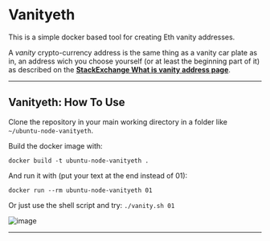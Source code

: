 # Vanityeth

This is a simple docker based tool for creating Eth vanity addresses.

A *vanity* crypto-currency address is the same thing as a vanity car plate as in, an address wich you choose yourself (or at least the beginning part of it) as described on the **[StackExchange What is vanity address page](https://bitcoin.stackexchange.com/questions/20305/what-is-vanity-address)**.

---

## Vanityeth: How To Use

Clone the repository in your main working directory in a folder like `~/ubuntu-node-vanityeth`.

Build the docker image with:

`docker build -t ubuntu-node-vanityeth .`

And run it with (put your text at the end instead of 01):

`docker run --rm ubuntu-node-vanityeth 01`

Or just use the shell script and try: `./vanity.sh 01`

![image](https://user-images.githubusercontent.com/11134288/69145196-03fd7a00-0ac5-11ea-8c41-1c00d67f4d26.png)

---
